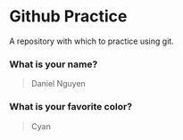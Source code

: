 # Github Practice

A repository with which to practice using git.

### What is your name?

> Daniel Nguyen


### What is your favorite color?

> Cyan

